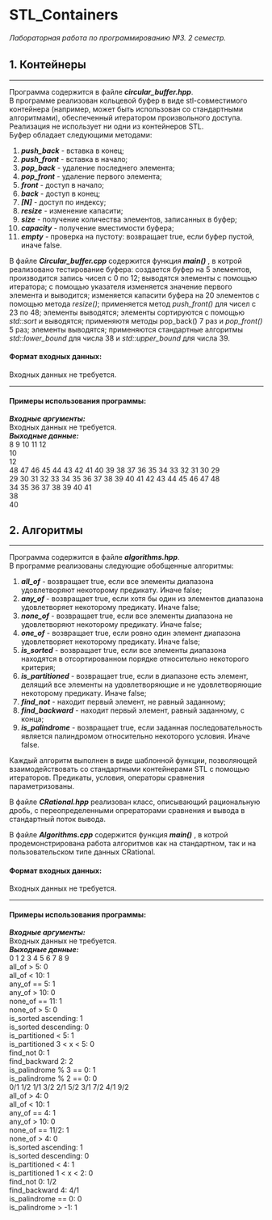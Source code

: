 # STL_Containers
###### Лабораторная работа по программированию №3. 2 семестр.
## 1. Контейнеры
---
Программа содержится в файле ___circular_buffer.hpp___.  
В программе реализован кольцевой буфер в виде stl-совместимого контейнера (например, может
быть использован со стандартными алгоритмами), обеспеченный итератором
произвольного доступа. Реализация не использует ни одни из контейнеров
STL.  
Буфер обладает следующими методами:  
1. ___push_back___ - вставка в конец;  
2. ___push_front___ - вставка в начало;  
3. ___pop_back___ - удаление последнего элемента;  
4. ___pop_front___ - удаление первого элемента;  
5. ___front___ - доступ в начало;  
6. ___back___ - доступ в конец;  
7. ___[N]___ - доступ по индексу;  
8. ___resize___ - изменение капасити;  
9. ___size___ - получение количества элементов, записанных в буфер;  
10. ___capacity___ - получение вместимости буфера;
11. ___empty___ - проверка на пустоту: возвращает true, если буфер пустой, иначе false.  

В файле ___Circular_buffer.cpp___ содержится функция ___main()___ , в котрой реализовано тестирование буфера: создается буфер на 5 элементов, производится запись чисел с 0 по 12; выводятся элементы с помощью итератора; с помощью указателя изменяется значение первого элемента и выводится; изменяется капасити буфера на 20 элементов с помощью метода _resize()_; применяется метод _push_front()_ для чисел с 23 по 48; элементы выводятся; элементы сортируются с помощью _std::sort_ и выводятся; применяютя методы pop_back() 7 раз и _pop_front()_ 5 раз; элементы выводятся; применяются стандартные алгоритмы _std::lower_bound_ для числа 38 и _std::upper_bound_ для числа 39.  

#### Формат входных данных:
Входных данных не требуется.

---
#### Примеры использования программы:
___Входные аргументы:___   
Входных данных не требуется.  
___Выходные данные:___  
8 9 10 11 12  
10  
12  
48 47 46 45 44 43 42 41 40 39 38 37 36 35 34 33 32 31 30 29  
29 30 31 32 33 34 35 36 37 38 39 40 41 42 43 44 45 46 47 48  
34 35 36 37 38 39 40 41  
38  
40  

## 2. Алгоритмы
---
Программа содержится в файле ___algorithms.hpp___.  
В программе реализованы следующие обобщенные алгоритмы:
1. ___all_of___ - возвращает true, если все элементы диапазона удовлетворяют
некоторому предикату. Иначе false;  
2. ___any_of___ - возвращает true, если хотя бы один из элементов диапазона удовлетворяет некоторому предикату. Иначе false;  
3. ___none_of___ - возвращает true, если все элементы диапазона не удовлетворяют некоторому предикату. Иначе false;  
4. ___one_of___ - возвращает true, если ровно один элемент диапазона удовлетворяет некоторому предикату. Иначе false;  
5. ___is_sorted___ - возвращает true, если все элементы диапазона находятся в отсортированном порядке относительно некоторого критерия;  
6. ___is_partitioned___ - возвращает true, если в диапазоне есть элемент, делящий все элементы на удовлетворяющие и не удовлетворяющие некоторому предикату. Иначе false;  
7. ___find_not___ - находит первый элемент, не равный заданному;  
8. ___find_backward___ - находит первый элемент, равный заданному, с конца;  
9. ___is_palindrome___ - возвращает true, если заданная последовательность является палиндромом относительно некоторого условия. Иначе false.  

Каждый алгоритм выполнен в виде шаблонной функции, позволяющей взаимодействовать со стандартными контейнерами STL с помощью итераторов. Предикаты, условия, операторы сравнения параметризованы.  

В файле ___CRational.hpp___ реализован класс, описывающий рациональную дробь, с переопределенными опрераторами сравнения и вывода в стандартный поток вывода.  

В файле ___Algorithms.cpp___ содержится функция ___main()___ , в котрой продемонстрирована работа алгоритмов как на стандартном, так и на пользовательском типе данных CRational.  

#### Формат входных данных:
Входных данных не требуется.

---
#### Примеры использования программы:
___Входные аргументы:___   
Входных данных не требуется.  
___Выходные данные:___  
0 1 2 3 4 5 6 7 8 9  
all_of > 5: 0  
all_of < 10: 1  
any_of == 5: 1  
any_of > 10: 0  
none_of == 11: 1  
none_of > 5: 0  
is_sorted ascending: 1  
is_sorted descending: 0  
is_partitioned < 5: 1  
is_partitioned 3 < x < 5: 0  
find_not 0: 1  
find_backward 2: 2  
is_palindrome % 3 == 0: 1  
is_palindrome % 2 == 0: 0  
0/1 1/2 1/1 3/2 2/1 5/2 3/1 7/2 4/1 9/2  
all_of > 4: 0  
all_of < 10: 1  
any_of == 4: 1  
any_of > 10: 0  
none_of == 11/2: 1  
none_of > 4: 0  
is_sorted ascending: 1  
is_sorted descending: 0  
is_partitioned < 4: 1  
is_partitioned 1 < x < 2: 0  
find_not 0: 1/2  
find_backward 4: 4/1  
is_palindrome == 0: 0  
is_palindrome > -1: 1  